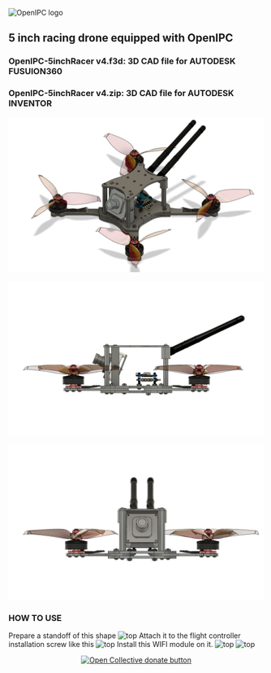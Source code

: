 ![OpenIPC logo](https://openipc.org/assets/openipc-logo-black.svg)

## 5 inch racing drone equipped with OpenIPC
### OpenIPC-5inchRacer v4.f3d: 3D CAD file for AUTODESK FUSUION360
### OpenIPC-5inchRacer v4.zip: 3D CAD file for AUTODESK INVENTOR

![top](OpenIPC-5inchRacer1.jpg)

![top](OpenIPC-5inchRacer2.jpg)

![top](OpenIPC-5inchRacer3.jpg)
### HOW TO USE
Prepare a standoff of this shape
![top](photo/StandOff.jpg)
Attach it to the flight controller installation screw like this
![top](photo/install1.jpg)
Install this WIFI module on it.
![top](photo/install2.jpg)
![top](photo/install3.jpg)
<p align="center">
<a href="https://opencollective.com/openipc/contribute/backer-14335/checkout" target="_blank"><img src="https://opencollective.com/webpack/donate/button@2x.png?color=blue" width="250" alt="Open Collective donate button"></a>
</p>
